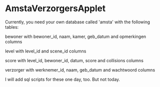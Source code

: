 AmstaVerzorgersApplet
=====================
Currently, you need your own database called 'amsta' with the following tables:

bewoner with bewoner_id, naam, kamer, geb_datum and opmerkingen columns

level with level_id and scene_id columns

score with level_id, bewoner_id, datum, score and collisions columns

verzorger with werknemer_id, naam, geb_datum and wachtwoord columns

I will add sql scripts for these one day, too. But not today.
